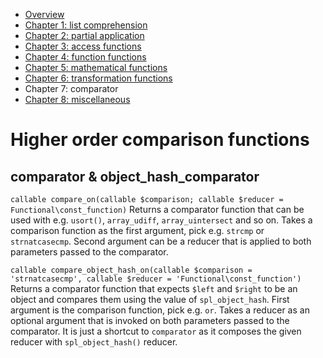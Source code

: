  - [Overview](00-index.md)
 - [Chapter 1: list comprehension](01-list-comprehension.md)
 - [Chapter 2: partial application](02-partial-application.md)
 - [Chapter 3: access functions](03-access-functions.md)
 - [Chapter 4: function functions](04-function-functions.md)
 - [Chapter 5: mathematical functions](05-mathematical-functions.md)
 - [Chapter 6: transformation functions](06-transformation-functions.md)
 - Chapter 7: comparator
 - [Chapter 8: miscellaneous](08-miscellaneous.md)

# Higher order comparison functions

## comparator & object_hash_comparator

``callable compare_on(callable $comparison; callable $reducer = Functional\const_function)`` 
Returns a comparator function that can be used with e.g. `usort()`, `array_udiff`, `array_uintersect` and so on. Takes a
comparison function as the first argument, pick e.g. `strcmp` or `strnatcasecmp`. Second argument can be a reducer that
is applied to both parameters passed to the comparator.

``callable compare_object_hash_on(callable $comparison = 'strnatcasecmp', callable $reducer = 'Functional\const_function')`` 
Returns a comparator function that expects `$left` and `$right` to be an object and compares them using the value of
`spl_object_hash`. First argument is the comparison function, pick e.g. `` or ``. Takes a reducer as an optional
argument that is invoked on both parameters passed to the comparator. It is just a shortcut to `comparator` as it
composes the given reducer with `spl_object_hash()` reducer.
